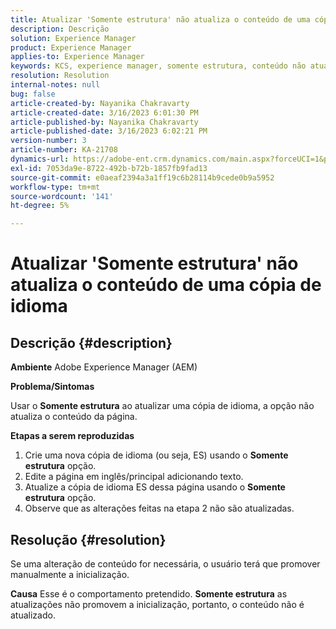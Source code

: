 ```yaml
---
title: Atualizar 'Somente estrutura' não atualiza o conteúdo de uma cópia de idioma
description: Descrição
solution: Experience Manager
product: Experience Manager
applies-to: Experience Manager
keywords: KCS, experience manager, somente estrutura, conteúdo não atualizado na cópia de idioma
resolution: Resolution
internal-notes: null
bug: false
article-created-by: Nayanika Chakravarty
article-created-date: 3/16/2023 6:01:30 PM
article-published-by: Nayanika Chakravarty
article-published-date: 3/16/2023 6:02:21 PM
version-number: 3
article-number: KA-21708
dynamics-url: https://adobe-ent.crm.dynamics.com/main.aspx?forceUCI=1&pagetype=entityrecord&etn=knowledgearticle&id=03c95092-24c4-ed11-83ff-6045bd006793
exl-id: 7053da9e-8722-492b-b72b-1857fb9fad13
source-git-commit: e0aeaf2394a3a1ff19c6b28114b9cede0b9a5952
workflow-type: tm+mt
source-wordcount: '141'
ht-degree: 5%

---
```


# Atualizar &#39;Somente estrutura&#39; não atualiza o conteúdo de uma cópia de idioma

## Descrição {#description}

<b>Ambiente</b>
Adobe Experience Manager (AEM)

<b>Problema/Sintomas</b>

Usar o <b>Somente estrutura</b> ao atualizar uma cópia de idioma, a opção não atualiza o conteúdo da página.

<b>Etapas a serem reproduzidas</b>

1. Crie uma nova cópia de idioma (ou seja, ES) usando o <b>Somente estrutura</b> opção.
2. Edite a página em inglês/principal adicionando texto.
3. Atualize a cópia de idioma ES dessa página usando o <b>Somente estrutura</b> opção.
4. Observe que as alterações feitas na etapa 2 não são atualizadas.



## Resolução {#resolution}


Se uma alteração de conteúdo for necessária, o usuário terá que promover manualmente a inicialização.


<b>Causa</b>
Esse é o comportamento pretendido. <b>Somente estrutura</b> as atualizações não promovem a inicialização, portanto, o conteúdo não é atualizado.
